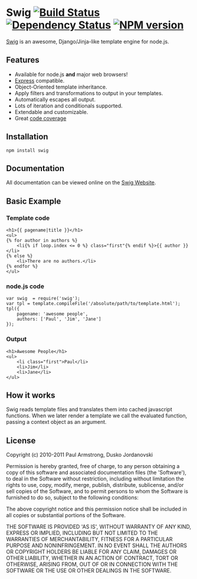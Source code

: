 
Swig [![Build Status](https://secure.travis-ci.org/paularmstrong/swig.png?branch=next)](http://travis-ci.org/paularmstrong/swig) [![Dependency Status](https://gemnasium.com/paularmstrong/swig.png)](https://gemnasium.com/paularmstrong/swig) [![NPM version](https://badge.fury.io/js/swig.png)](http://badge.fury.io/js/swig)
====

[Swig](http://paularmstrong.github.io/swig/) is an awesome, Django/Jinja-like template engine for node.js.

Features
--------

* Available for node.js **and** major web browsers!
* [Express](http://expressjs.com/) compatible.
* Object-Oriented template inheritance.
* Apply filters and transformations to output in your templates.
* Automatically escapes all output.
* Lots of iteration and conditionals supported.
* Extendable and customizable.
* Great [code coverage](http://paularmstrong.github.io/swig/coverage.html)

Installation
------------

    npm install swig

Documentation
-------------

All documentation can be viewed online on the [Swig Website](http://paularmstrong.github.io/swig/).

Basic Example
-------------

### Template code

    <h1>{{ pagename|title }}</h1>
    <ul>
    {% for author in authors %}
        <li{% if loop.index <= 0 %} class="first"{% endif %}>{{ author }}</li>
    {% else %}
        <li>There are no authors.</li>
    {% endfor %}
    </ul>

### node.js code

    var swig  = require('swig');
    var tpl = template.compileFile('/absolute/path/to/template.html');
    tpl({
        pagename: 'awesome people',
        authors: ['Paul', 'Jim', 'Jane']
    });

### Output

    <h1>Awesome People</h1>
    <ul>
        <li class="first">Paul</li>
        <li>Jim</li>
        <li>Jane</li>
    </ul>

How it works
------------

Swig reads template files and translates them into cached javascript functions. When we later render a template we call the evaluated function, passing a context object as an argument.

License
-------

Copyright (c) 2010-2011 Paul Armstrong, Dusko Jordanovski

Permission is hereby granted, free of charge, to any person obtaining a copy of this software and associated documentation files (the 'Software'), to deal in the Software without restriction, including without limitation the rights to use, copy, modify, merge, publish, distribute, sublicense, and/or sell copies of the Software, and to permit persons to whom the Software is furnished to do so, subject to the following conditions:

The above copyright notice and this permission notice shall be included in all copies or substantial portions of the Software.

THE SOFTWARE IS PROVIDED 'AS IS', WITHOUT WARRANTY OF ANY KIND, EXPRESS OR IMPLIED, INCLUDING BUT NOT LIMITED TO THE WARRANTIES OF MERCHANTABILITY, FITNESS FOR A PARTICULAR PURPOSE AND NONINFRINGEMENT. IN NO EVENT SHALL THE AUTHORS OR COPYRIGHT HOLDERS BE LIABLE FOR ANY CLAIM, DAMAGES OR OTHER LIABILITY, WHETHER IN AN ACTION OF CONTRACT, TORT OR OTHERWISE, ARISING FROM, OUT OF OR IN CONNECTION WITH THE SOFTWARE OR THE USE OR OTHER DEALINGS IN THE SOFTWARE.
